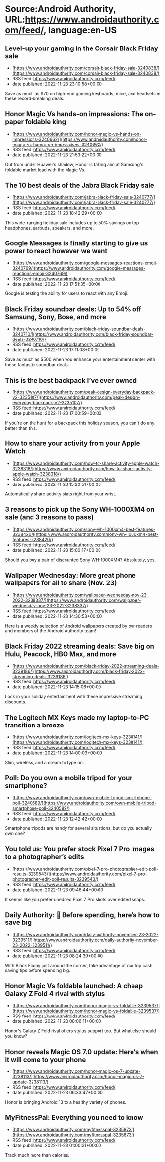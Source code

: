 # Source:Android Authority, URL:https://www.androidauthority.com/feed/, language:en-US

## Level-up your gaming in the Corsair Black Friday sale
 - [https://www.androidauthority.com/corsair-black-friday-sale-3240838/](https://www.androidauthority.com/corsair-black-friday-sale-3240838/)
 - RSS feed: https://www.androidauthority.com/feed/
 - date published: 2022-11-23 23:10:58+00:00

Save as much as $70 on high-end gaming keyboards, mice, and headsets in these record-breaking deals.

## Honor Magic Vs hands-on impressions: The on-paper foldable king
 - [https://www.androidauthority.com/honor-magic-vs-hands-on-impressions-3240662/](https://www.androidauthority.com/honor-magic-vs-hands-on-impressions-3240662/)
 - RSS feed: https://www.androidauthority.com/feed/
 - date published: 2022-11-23 21:53:22+00:00

Out from under Huawei's shadow, Honor is taking aim at Samsung's foldable market lead with the Magic Vs.

## The 10 best deals of the Jabra Black Friday sale
 - [https://www.androidauthority.com/jabra-black-friday-sale-3240777/](https://www.androidauthority.com/jabra-black-friday-sale-3240777/)
 - RSS feed: https://www.androidauthority.com/feed/
 - date published: 2022-11-23 18:42:29+00:00

This wide-ranging holiday sale includes up to 50% savings on top headphones, earbuds, speakers, and more.

## Google Messages is finally starting to give us power to react however we want
 - [https://www.androidauthority.com/google-messages-reactions-emoji-3240769/](https://www.androidauthority.com/google-messages-reactions-emoji-3240769/)
 - RSS feed: https://www.androidauthority.com/feed/
 - date published: 2022-11-23 17:51:35+00:00

Google is testing the ability for users to react with any Emoji.

## Black Friday soundbar deals: Up to 54% off Samsung, Sony, Bose, and more
 - [https://www.androidauthority.com/black-friday-soundbar-deals-3240710/](https://www.androidauthority.com/black-friday-soundbar-deals-3240710/)
 - RSS feed: https://www.androidauthority.com/feed/
 - date published: 2022-11-23 17:11:08+00:00

Save as much as $500 when you enhance your entertainment center with these fantastic soundbar deals.

## This is the best backpack I’ve ever owned
 - [https://www.androidauthority.com/peak-design-everyday-backpack-v2-3235107/](https://www.androidauthority.com/peak-design-everyday-backpack-v2-3235107/)
 - RSS feed: https://www.androidauthority.com/feed/
 - date published: 2022-11-23 17:00:59+00:00

If you're on the hunt for a backpack this holiday season, you can't do any better than this.

## How to share your activity from your Apple Watch
 - [https://www.androidauthority.com/how-to-share-activity-apple-watch-3238318/](https://www.androidauthority.com/how-to-share-activity-apple-watch-3238318/)
 - RSS feed: https://www.androidauthority.com/feed/
 - date published: 2022-11-23 15:20:51+00:00

Automatically share activity stats right from your wrist.

## 3 reasons to pick up the Sony WH-1000XM4 on sale (and 3 reasons to pass)
 - [https://www.androidauthority.com/sony-wh-1000xm4-best-features-3238420/](https://www.androidauthority.com/sony-wh-1000xm4-best-features-3238420/)
 - RSS feed: https://www.androidauthority.com/feed/
 - date published: 2022-11-23 15:00:17+00:00

Should you buy a pair of discounted Sony WH-1000XM4? Absolutely, yes.

## Wallpaper Wednesday: More great phone wallpapers for all to share (Nov. 23)
 - [https://www.androidauthority.com/wallpaper-wednesday-nov-23-2022-3238337/](https://www.androidauthority.com/wallpaper-wednesday-nov-23-2022-3238337/)
 - RSS feed: https://www.androidauthority.com/feed/
 - date published: 2022-11-23 14:30:53+00:00

Here is a weekly selection of Android wallpapers created by our readers and members of the Android Authority team!

## Black Friday 2022 streaming deals: Save big on Hulu, Peacock, HBO Max, and more
 - [https://www.androidauthority.com/black-friday-2022-streaming-deals-3239186/](https://www.androidauthority.com/black-friday-2022-streaming-deals-3239186/)
 - RSS feed: https://www.androidauthority.com/feed/
 - date published: 2022-11-23 14:15:06+00:00

Lock in your holiday entertainment with these impressive streaming discounts.

## The Logitech MX Keys made my laptop-to-PC transition a breeze
 - [https://www.androidauthority.com/logitech-mx-keys-3238141/](https://www.androidauthority.com/logitech-mx-keys-3238141/)
 - RSS feed: https://www.androidauthority.com/feed/
 - date published: 2022-11-23 14:00:03+00:00

Slim, wireless, and a dream to type on.

## Poll: Do you own a mobile tripod for your smartphone?
 - [https://www.androidauthority.com/own-mobile-tripod-smartphone-poll-3240589/](https://www.androidauthority.com/own-mobile-tripod-smartphone-poll-3240589/)
 - RSS feed: https://www.androidauthority.com/feed/
 - date published: 2022-11-23 12:42:42+00:00

Smartphone tripods are handy for several situations, but do you actually own one?

## You told us: You prefer stock Pixel 7 Pro images to a photographer’s edits
 - [https://www.androidauthority.com/pixel-7-pro-photographer-edit-poll-results-3239543/](https://www.androidauthority.com/pixel-7-pro-photographer-edit-poll-results-3239543/)
 - RSS feed: https://www.androidauthority.com/feed/
 - date published: 2022-11-23 09:46:44+00:00

It seems like you prefer unedited Pixel 7 Pro shots over edited snaps.

## Daily Authority: 🤑 Before spending, here’s how to save big
 - [https://www.androidauthority.com/daily-authority-november-23-2022-3239511/](https://www.androidauthority.com/daily-authority-november-23-2022-3239511/)
 - RSS feed: https://www.androidauthority.com/feed/
 - date published: 2022-11-23 08:24:39+00:00

With Black Friday just around the corner, take advantage of our top cash saving tips before spending big.

## Honor Magic Vs foldable launched: A cheap Galaxy Z Fold 4 rival with stylus
 - [https://www.androidauthority.com/honor-magic-vs-foldable-3239537/](https://www.androidauthority.com/honor-magic-vs-foldable-3239537/)
 - RSS feed: https://www.androidauthority.com/feed/
 - date published: 2022-11-23 08:06:11+00:00

Honor's Galaxy Z Fold rival offers stylus support too. But what else should you know?

## Honor reveals Magic OS 7.0 update: Here’s when it will come to your phone
 - [https://www.androidauthority.com/honor-magic-os-7-update-3238113/](https://www.androidauthority.com/honor-magic-os-7-update-3238113/)
 - RSS feed: https://www.androidauthority.com/feed/
 - date published: 2022-11-23 06:33:47+00:00

Honor is bringing Android 13 to a healthy variety of phones.

## MyFitnessPal: Everything you need to know
 - [https://www.androidauthority.com/myfitnesspal-3235873/](https://www.androidauthority.com/myfitnesspal-3235873/)
 - RSS feed: https://www.androidauthority.com/feed/
 - date published: 2022-11-23 01:00:31+00:00

Track much more than calories.

